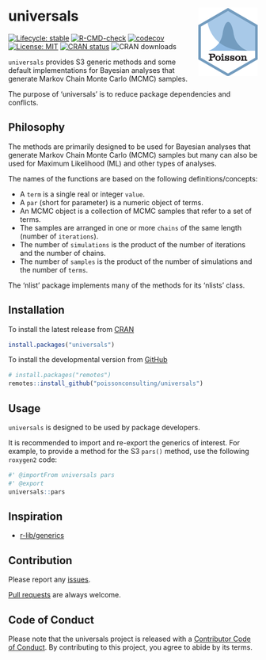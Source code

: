 
<!-- README.md is generated from README.Rmd. Please edit that file -->

# universals <img src="man/figures/logo.png" align="right" />

<!-- badges: start -->

[![Lifecycle:
stable](https://img.shields.io/badge/lifecycle-stable-brightgreen.svg)](https://lifecycle.r-lib.org/articles/stages.html#stable)
[![R-CMD-check](https://github.com/poissonconsulting/universals/workflows/R-CMD-check/badge.svg)](https://github.com/poissonconsulting/universals/actions)
[![codecov](https://codecov.io/gh/poissonconsulting/universals/branch/main/graph/badge.svg?token=iSrKzkDv8E)](https://codecov.io/gh/poissonconsulting/universals)
[![License:
MIT](https://img.shields.io/badge/License-MIT-green.svg)](https://opensource.org/licenses/MIT)
[![CRAN
status](https://www.r-pkg.org/badges/version/universals)](https://cran.r-project.org/package=universals)
![CRAN downloads](https://cranlogs.r-pkg.org/badges/universals)
<!-- badges: end -->

`universals` provides S3 generic methods and some default
implementations for Bayesian analyses that generate Markov Chain Monte
Carlo (MCMC) samples.

The purpose of ‘universals’ is to reduce package dependencies and
conflicts.

## Philosophy

The methods are primarily designed to be used for Bayesian analyses that
generate Markov Chain Monte Carlo (MCMC) samples but many can also be
used for Maximum Likelihood (ML) and other types of analyses.

The names of the functions are based on the following
definitions/concepts:

-   A `term` is a single real or integer `value`.
-   A `par` (short for parameter) is a numeric object of terms.
-   An MCMC object is a collection of MCMC samples that refer to a set
    of terms.
-   The samples are arranged in one or more `chains` of the same length
    (number of `iterations`).
-   The number of `simulations` is the product of the number of
    iterations and the number of chains.
-   The number of `samples` is the product of the number of simulations
    and the number of `terms`.

The ‘nlist’ package implements many of the methods for its ‘nlists’
class.

## Installation

To install the latest release from [CRAN](https://cran.r-project.org)

``` r
install.packages("universals")
```

To install the developmental version from
[GitHub](https://github.com/poissonconsulting/universals)

``` r
# install.packages("remotes")
remotes::install_github("poissonconsulting/universals")
```

## Usage

`universals` is designed to be used by package developers.

It is recommended to import and re-export the generics of interest. For
example, to provide a method for the S3 `pars()` method, use the
following `roxygen2` code:

``` r
#' @importFrom universals pars
#' @export
universals::pars
```

## Inspiration

-   [r-lib/generics](https://github.com/r-lib/generics)

## Contribution

Please report any
[issues](https://github.com/poissonconsulting/universals/issues).

[Pull requests](https://github.com/poissonconsulting/universals/pulls)
are always welcome.

## Code of Conduct

Please note that the universals project is released with a [Contributor
Code of
Conduct](https://contributor-covenant.org/version/2/0/CODE_OF_CONDUCT.html).
By contributing to this project, you agree to abide by its terms.
